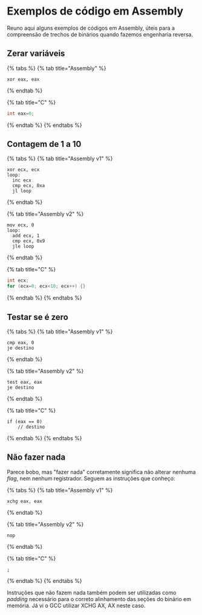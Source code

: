 # Exemplos de código em Assembly

Reuno aqui alguns exemplos de códigos em Assembly, úteis para a compreensão de trechos de binários quando fazemos engenharia reversa.

## Zerar variáveis

{% tabs %}
{% tab title="Assembly" %}
```text
xor eax, eax
```
{% endtab %}

{% tab title="C" %}
```c
int eax=0;
```
{% endtab %}
{% endtabs %}

## Contagem de 1 a 10

{% tabs %}
{% tab title="Assembly v1" %}
```text
xor ecx, ecx
loop:
  inc ecx
  cmp ecx, 0xa
  jl loop
```
{% endtab %}

{% tab title="Assembly v2" %}
```text
mov ecx, 0
loop:
  add ecx, 1
  cmp ecx, 0x9
  jle loop
```
{% endtab %}

{% tab title="C" %}
```c
int ecx;
for (ecx=0; ecx<10; ecx++) {}
```
{% endtab %}
{% endtabs %}

## Testar se é zero

{% tabs %}
{% tab title="Assembly v1" %}
```text
cmp eax, 0
je destino
```
{% endtab %}

{% tab title="Assembly v2" %}
```text
test eax, eax
je destino
```
{% endtab %}

{% tab title="C" %}
```text
if (eax == 0)
    // destino
```
{% endtab %}
{% endtabs %}

## Não fazer nada

Parece bobo, mas "fazer nada" corretamente significa não alterar nenhuma _flag_, nem nenhum registrador. Seguem as instruções que conheço:

{% tabs %}
{% tab title="Assembly v1" %}
```text
xchg eax, eax
```
{% endtab %}

{% tab title="Assembly v2" %}
```text
nop
```
{% endtab %}

{% tab title="C" %}
```text
;
```
{% endtab %}
{% endtabs %}

Instruções que não fazem nada também podem ser utilizadas como _padding_ necessário para o correto alinhamento das seções do binário em memória. Já vi o GCC utilizar XCHG AX, AX neste caso.

